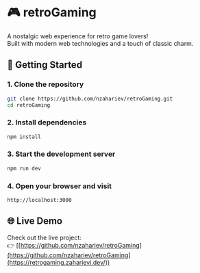 # 🎮 retroGaming

A nostalgic web experience for retro game lovers!  
Built with modern web technologies and a touch of classic charm.

## 🚀 Getting Started

### 1. Clone the repository

```bash
git clone https://github.com/nzahariev/retroGaming.git
cd retroGaming
```

### 2. Install dependencies

```bash
npm install
```

### 3. Start the development server

```bash
npm run dev
```

### 4. Open your browser and visit

```
http://localhost:3000
```

## 🌐 Live Demo

Check out the live project:  
👉 [[https://github.com/nzahariev/retroGaming](https://github.com/nzahariev/retroGaming](https://retrogaming.zaharievi.dev/))
